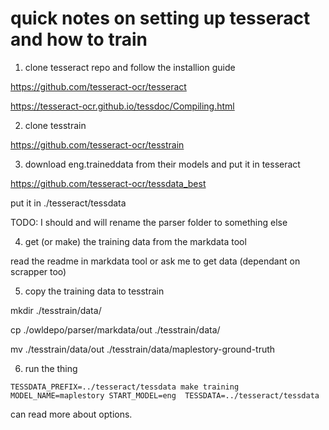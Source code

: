 # quick notes on setting up tesseract and how to train

1) clone tesseract repo and follow the installion guide

<https://github.com/tesseract-ocr/tesseract>

<https://tesseract-ocr.github.io/tessdoc/Compiling.html>

2) clone tesstrain

<https://github.com/tesseract-ocr/tesstrain>

3) download eng.traineddata from their models and put it in tesseract

<https://github.com/tesseract-ocr/tessdata_best>

put it in ./tesseract/tessdata

TODO: I should and will rename the parser folder to something else

4) get (or make) the training data from the markdata tool

read the readme in markdata tool or ask me to get data (dependant on scrapper too)

5) copy the training data to tesstrain

mkdir ./tesstrain/data/

cp ./owldepo/parser/markdata/out ./tesstrain/data/

mv ./tesstrain/data/out ./tesstrain/data/maplestory-ground-truth

6) run the thing

`TESSDATA_PREFIX=../tesseract/tessdata make training MODEL_NAME=maplestory START_MODEL=eng  TESSDATA=../tesseract/tessdata`

can read more about options.
